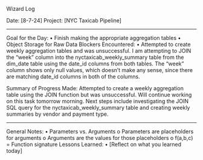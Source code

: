 Wizard Log

Date: [8-7-24]
Project: [NYC Taxicab Pipeline]
________________________________________
Goal for the Day:
•	Finish making the appropriate aggregation tables
•	Object Storage for Raw Data
Blockers Encountered:
•	Attempted to create weekly aggregation tables and was unsuccessful. I am attempting to JOIN the “week” column into the nyctaxicab_weekly_summary table from the dim_date table using the date_id columns from both tables. The “week” column shows only null values, which doesn’t make any sense, since there are matching date_id columns in both of the columns.

Summary of Progress Made:
Attempted to create a weekly aggregation table using the JOIN function but was unsuccessful. Will continue working on this task tomorrow morning. Next steps include investigating the JOIN SQL query for the nyctaxicab_weekly_summary table and creating weekly summaries by vendor and payment type.
________________________________________
General Notes:
•	Parameters vs. Arguments
o	Parameters are placeholders for arguments
o	Arguments are the values for those placeholders
o	f(a,b,c) = Function signature
Lessons Learned:
•	[Reflect on what you learned today]